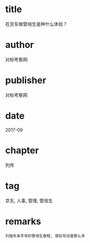 # title
在京东做管培生是种什么体验？

# author
对标考察网

# publisher
对标考察网

# date
2017-09

# chapter
列传

# tag
京东, 人事, 管理, 管培生

# remarks
`刘强东亲手写的管培生章程, 感叹号还是那么多`
